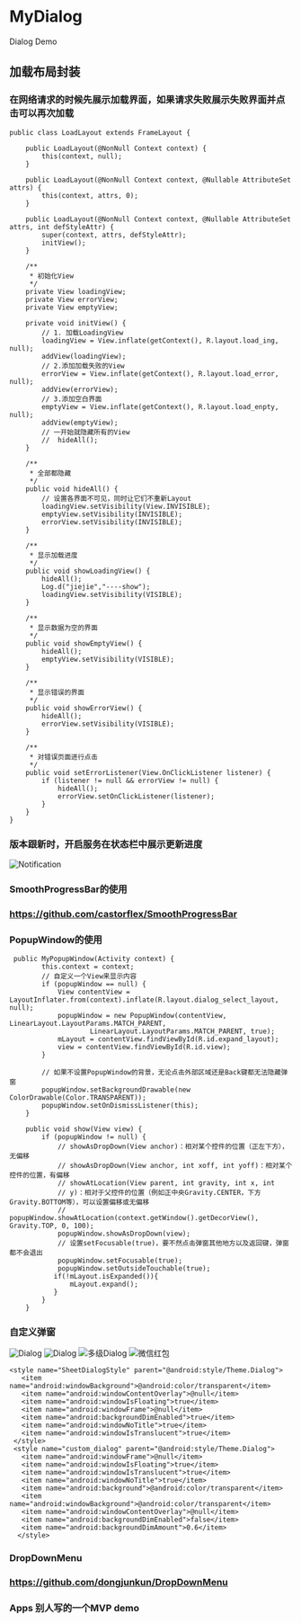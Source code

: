 # MyDialog
Dialog Demo

## 加载布局封装
### 在网络请求的时候先展示加载界面，如果请求失败展示失败界面并点击可以再次加载
    public class LoadLayout extends FrameLayout {

        public LoadLayout(@NonNull Context context) {
            this(context, null);
        }

        public LoadLayout(@NonNull Context context, @Nullable AttributeSet attrs) {
            this(context, attrs, 0);
        }

        public LoadLayout(@NonNull Context context, @Nullable AttributeSet attrs, int defStyleAttr) {
            super(context, attrs, defStyleAttr);
            initView();
        }

        /**
         * 初始化View
         */
        private View loadingView;
        private View errorView;
        private View emptyView;

        private void initView() {
            // 1. 加载LoadingView
            loadingView = View.inflate(getContext(), R.layout.load_ing, null);
            addView(loadingView);
            // 2.添加加载失败的View
            errorView = View.inflate(getContext(), R.layout.load_error, null);
            addView(errorView);
            // 3.添加空白界面
            emptyView = View.inflate(getContext(), R.layout.load_enpty, null);
            addView(emptyView);
            // 一开始就隐藏所有的View
            //  hideAll();
        }

        /**
         * 全部都隐藏
         */
        public void hideAll() {
            // 设置各界面不可见，同时让它们不重新Layout
            loadingView.setVisibility(View.INVISIBLE);
            emptyView.setVisibility(INVISIBLE);
            errorView.setVisibility(INVISIBLE);
        }

        /**
         * 显示加载进度
         */
        public void showLoadingView() {
            hideAll();
            Log.d("jiejie","----show");
            loadingView.setVisibility(VISIBLE);
        }

        /**
         * 显示数据为空的界面
         */
        public void showEmptyView() {
            hideAll();
            emptyView.setVisibility(VISIBLE);
        }

        /**
         * 显示错误的界面
         */
        public void showErrorView() {
            hideAll();
            errorView.setVisibility(VISIBLE);
        }

        /**
         * 对错误页面进行点击
         */
        public void setErrorListener(View.OnClickListener listener) {
            if (listener != null && errorView != null) {
                hideAll();
                errorView.setOnClickListener(listener);
            }
        }
    }

### 版本跟新时，开启服务在状态栏中展示更新进度
![Notification](image/two.png)

### SmoothProgressBar的使用
### https://github.com/castorflex/SmoothProgressBar

### PopupWindow的使用
     public MyPopupWindow(Activity context) {
            this.context = context;
            // 自定义一个View来显示内容
            if (popupWindow == null) {
                View contentView = LayoutInflater.from(context).inflate(R.layout.dialog_select_layout, null);
                popupWindow = new PopupWindow(contentView, LinearLayout.LayoutParams.MATCH_PARENT,
                        LinearLayout.LayoutParams.MATCH_PARENT, true);
                mLayout = contentView.findViewById(R.id.expand_layout);
                view = contentView.findViewById(R.id.view);
            }

            // 如果不设置PopupWindow的背景，无论点击外部区域还是Back键都无法隐藏弹窗
            popupWindow.setBackgroundDrawable(new ColorDrawable(Color.TRANSPARENT));
            popupWindow.setOnDismissListener(this);
        }

        public void show(View view) {
            if (popupWindow != null) {
                // showAsDropDown(View anchor)：相对某个控件的位置（正左下方），无偏移
                // showAsDropDown(View anchor, int xoff, int yoff)：相对某个控件的位置，有偏移
                // showAtLocation(View parent, int gravity, int x, int
                // y)：相对于父控件的位置（例如正中央Gravity.CENTER，下方Gravity.BOTTOM等），可以设置偏移或无偏移
                // popupWindow.showAtLocation(context.getWindow().getDecorView(), Gravity.TOP, 0, 100);
                popupWindow.showAsDropDown(view);
                // 设置setFocusable(true)，要不然点击弹窗其他地方以及返回键，弹窗都不会退出
                popupWindow.setFocusable(true);
                popupWindow.setOutsideTouchable(true);
               if(!mLayout.isExpanded()){
                   mLayout.expand();
               }
            }
        }
### 自定义弹窗
![Dialog](image/one.png)
![Dialog](image/ones.png)
![多级Dialog](image/three.png)
![微信红包](image/five.png)

    <style name="SheetDialogStyle" parent="@android:style/Theme.Dialog">
       <item name="android:windowBackground">@android:color/transparent</item>
       <item name="android:windowContentOverlay">@null</item>
       <item name="android:windowIsFloating">true</item>
       <item name="android:windowFrame">@null</item>
       <item name="android:backgroundDimEnabled">true</item>
       <item name="android:windowNoTitle">true</item>
       <item name="android:windowIsTranslucent">true</item>
     </style>
     <style name="custom_dialog" parent="@android:style/Theme.Dialog">
       <item name="android:windowFrame">@null</item>
       <item name="android:windowIsFloating">true</item>
       <item name="android:windowIsTranslucent">true</item>
       <item name="android:windowNoTitle">true</item>
       <item name="android:background">@android:color/transparent</item>
       <item name="android:windowBackground">@android:color/transparent</item>
       <item name="android:windowContentOverlay">@null</item>
       <item name="android:backgroundDimEnabled">false</item>
       <item name="android:backgroundDimAmount">0.6</item>
      </style>
### DropDownMenu
### https://github.com/dongjunkun/DropDownMenu
### Apps 别人写的一个MVP demo
